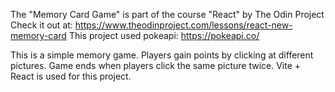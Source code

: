 
The "Memory Card Game" is part of the course "React" by The Odin Project
Check it out at: https://www.theodinproject.com/lessons/react-new-memory-card
This project used pokeapi:  https://pokeapi.co/

This is a simple memory game. Players gain points by clicking at different pictures. Game ends when players click the same picture twice. 
Vite + React is used for this project. 
